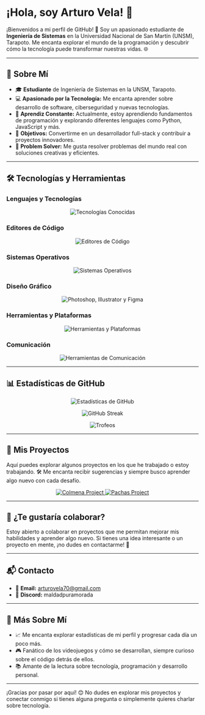 # ¡Hola, soy Arturo Vela! 👋

¡Bienvenidos a mi perfil de GitHub! 🎉 Soy un apasionado estudiante de **Ingeniería de Sistemas** en la Universidad Nacional de San Martín (UNSM), Tarapoto. Me encanta explorar el mundo de la programación y descubrir cómo la tecnología puede transformar nuestras vidas. 🌐

---

## 🌟 Sobre Mí

- 🎓 **Estudiante** de Ingeniería de Sistemas en la UNSM, Tarapoto.
- 💻 **Apasionado por la Tecnología:** Me encanta aprender sobre desarrollo de software, ciberseguridad y nuevas tecnologías.
- 🌱 **Aprendiz Constante:** Actualmente, estoy aprendiendo fundamentos de programación y explorando diferentes lenguajes como Python, JavaScript y más.
- 🚀 **Objetivos:** Convertirme en un desarrollador full-stack y contribuir a proyectos innovadores.
- 🧩 **Problem Solver:** Me gusta resolver problemas del mundo real con soluciones creativas y eficientes.

---

## 🛠️ Tecnologías y Herramientas

### Lenguajes y Tecnologías
<p align="center">
  <img src="https://skillicons.dev/icons?i=html,css,java,js,nodejs&perline=6" alt="Tecnologías Conocidas" />
</p>

### Editores de Código
<p align="center">
  <img src="https://skillicons.dev/icons?i=vscode,vim,eclipse,visualstudio&perline=4" alt="Editores de Código" />
</p>

### Sistemas Operativos
<p align="center">
  <img src="https://skillicons.dev/icons?i=windows,arch,ubuntu,kali&perline=4" alt="Sistemas Operativos" />
</p>

### Diseño Gráfico
<p align="center">
  <img src="https://skillicons.dev/icons?i=ps,ai,&perline=3" alt="Photoshop, Illustrator y Figma" />
</p>

### Herramientas y Plataformas
<p align="center">
  <img src="https://skillicons.dev/icons?i=github,git,&perline=4" alt="Herramientas y Plataformas" />
</p>

### Comunicación
<p align="center">
  <img src="https://skillicons.dev/icons?i=discord,slack,teams,telegram&perline=4" alt="Herramientas de Comunicación" />
</p>

---

## 📊 Estadísticas de GitHub

<p align="center">
  <img src="https://github-readme-stats.vercel.app/api?username=ArturoVela&show_icons=true&theme=tokyonight" alt="Estadísticas de GitHub" />
</p>

<p align="center">
  <img src="https://github-readme-streak-stats.herokuapp.com/?user=ArturoVela&theme=tokyonight" alt="GitHub Streak" />
</p>

<p align="center">
  <img src="https://github-profile-trophy.vercel.app/?username=ArturoVela&theme=tokyonight" alt="Trofeos" />
</p>

---
## 🚀 Mis Proyectos

Aquí puedes explorar algunos proyectos en los que he trabajado o estoy trabajando. 🛠️ Me encanta recibir sugerencias y siempre busco aprender algo nuevo con cada desafío.

<p align="center">
  <a href="https://github.com/ArturoVela/Colmena-" target="_blank">
    <img src="https://img.shields.io/badge/🔗-Colmena--Project-1f8b4c?style=for-the-badge&logo=github" alt="Colmena Project" />
  </a>
  <a href="https://github.com/ArturoVela/Pachas" target="_blank">
    <img src="https://img.shields.io/badge/🔗-Pachas--Project-1f8b4c?style=for-the-badge&logo=github" alt="Pachas Project" />
  </a>
</p>


---

## 🤝 ¿Te gustaría colaborar?

Estoy abierto a colaborar en proyectos que me permitan mejorar mis habilidades y aprender algo nuevo. Si tienes una idea interesante o un proyecto en mente, ¡no dudes en contactarme! 💬

---

## 📬 Contacto

- 📧 **Email:** [arturovela70@gmail.com](mailto:arturovela70@gmail.com)
- 💬 **Discord:** maldadpuramorada

---

## 🌱 Más Sobre Mí

- 📈 Me encanta explorar estadísticas de mi perfil y progresar cada día un poco más.
- 🎮 Fanático de los videojuegos y cómo se desarrollan, siempre curioso sobre el código detrás de ellos.
- 📚 Amante de la lectura sobre tecnología, programación y desarrollo personal.

---

¡Gracias por pasar por aquí! 😊 No dudes en explorar mis proyectos y conectar conmigo si tienes alguna pregunta o simplemente quieres charlar sobre tecnología.
